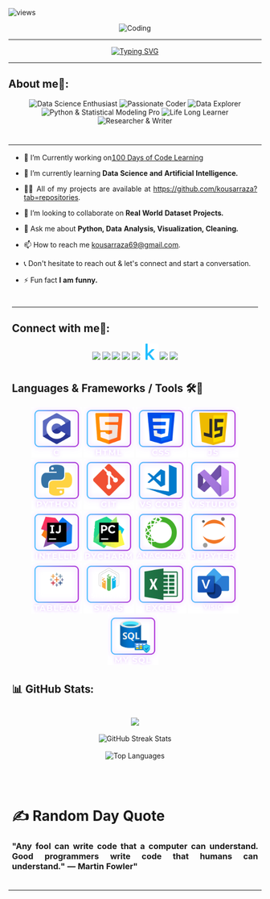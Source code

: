  <p  align="left"> <img    src="https://komarev.com/ghpvc/?username=kousarraza&label=Profile%20views&style=circle&color=blue" alt="views"/>
<!-- Counter End --></p>                                      
       
<!-- Animated Hacker image -->     
                                            
<p align="center"> <img    alt="Coding" width="300"   src="https://media.tenor.com/rePDfDWO3XoAAAAd/hacking.gif"></p>   
       
                 
     
--------------------------------                 
<div  align="center"><a  href="https://git.io/typing-svg"><img src="https://readme-typing-svg.demolab.com?font=Exo+2&weight=80&size=24&duration=8000&pause=1000&color=1AA1F7&center=true&vCenter=true&random=false&width=435&lines=Hey+%F0%9F%91%8B%2C+I'm+Kousar+Raza;I+am+Programmer;Always+Learning+new+things" alt="Typing SVG" /></a></div>                       
              

--------------------------------------
## About me🚀:

 <div>   
   <p align="center" width="50">
    <img src="https://img.shields.io/badge/Data%20Science%20Enthusiast-💻👨‍💻-blue" alt="Data Science Enthusiast">
    <img src="https://img.shields.io/badge/Passionate%20Coder-👩‍💻-purple" alt="Passionate Coder">
    <img src="https://img.shields.io/badge/Data%20Explporer-📈-orange" alt="Data Explorer">
    <img src="https://img.shields.io/badge/Python%20&%20Statistical%20Modeling%20Pro-🐍-green" alt="Python & Statistical Modeling Pro">
    <img src="https://img.shields.io/badge/Life%20Long%20Learner-🌱-yellow" alt="Life Long Learner">
    <img src="https://img.shields.io/badge/Researcher%20&%20Writer-📚-red" alt="Researcher & Writer">
  </p>
 </div>
  
# 
<table style="border: none;" >
<tr>
<td style="text-align: justify;" >
 
* 🔭 I’m Currently working on[100 Days of Code Learning](https://github.com/kousarraza/100-Days-of-Code_Zero_to_Hero, " 100 Days of Code Learning")

* 🌱 I’m currently learning **Data Science and  Artificial Intelligence.**

* 👨‍💻 All of my projects are available at https://github.com/kousarraza?tab=repositories.
* 👯 I’m looking to collaborate on **Real World Dataset Projects.**

* 💬 Ask me about  **Python, Data Analysis, Visualization, Cleaning.**

* 📫 How to reach me kousarraza69@gmail.com.

* 📞 Don't hesitate to reach out & let's connect and start a conversation.
 
* ⚡ Fun fact **I am funny.**

# 

-------------------


<h2 align="left">Connect with me🤝:</h2>

<p align="center">
<a href="https://www.linkedin.com/in/kousarraza110/" target="blank"><img src="https://img.icons8.com/fluent/48/000000/linkedin.png" /></a>
<a href="https://web.facebook.com/RaXa.Kousar110" target="blank"><img src="https://img.icons8.com/fluent/48/000000/facebook.png"/></a> 
<a href = "https://www.instagram.com/razakousar110/"><img src="https://img.icons8.com/fluent/48/000000/instagram-new.png"/></a>
<a href="https://www.youtube.com/channel/UCPz6tDmaaSONeO-jAmIlaNw" target="blank"><img src="https://img.icons8.com/fluent/48/000000/youtube.png"/></a>
<a href = "https://discord.com/channels/@me"><img src="https://img.icons8.com/fluent/48/000000/discord.png"/></a>
<a href="https://www.kaggle.com/kousarraza" target="blank"><img src="https://github.com/tuomastik/icons/blob/master/kaggle_logo/kaggle_logo_blue_32x32.png"/></a>
<a href = "https://medium.com/@kousarraza69"><img src="https://img.icons8.com/color/48/000000/medium.png"/></a>
<a href = "https://stackoverflow.com/users/10299653/kousar-raza"><img src="https://img.icons8.com/fluent/48/000000/stackoverflow.png"/></a>
</p>

#

<h2 align="left">Languages & Frameworks / Tools 🛠️🧰 </h2>

<div align="center">

<!--- language icons --->
<img height="100" src="https://github.com/DataOpsEnthusiast/DataOpsEnthusiast/blob/main/Assets/Icons/C.png" />
<img height="100" src="https://github.com/DataOpsEnthusiast/DataOpsEnthusiast/blob/main/Assets/Icons/HTML.png" />
<img height="100" src="https://github.com/DataOpsEnthusiast/DataOpsEnthusiast/blob/main/Assets/Icons/CSS.png" />
<img height="100" src="https://github.com/DataOpsEnthusiast/DataOpsEnthusiast/blob/main/Assets/Icons/JS.png" />
<img height="100" src="https://github.com/DataOpsEnthusiast/DataOpsEnthusiast/blob/main/Assets/Icons/PYTHON.png" />
<img height="100" src="https://github.com/DataOpsEnthusiast/DataOpsEnthusiast/blob/main/Assets/Icons/git.png" />
<img height="100" src="https://github.com/DataOpsEnthusiast/DataOpsEnthusiast/blob/main/Assets/Icons/vscode.png" />
<img height="100" src="https://github.com/DataOpsEnthusiast/DataOpsEnthusiast/blob/main/Assets/Icons/vstudio.png" />
<img height="100" src="https://github.com/DataOpsEnthusiast/DataOpsEnthusiast/blob/main/Assets/Icons/intellij.png" />
<img height="100" src="https://github.com/DataOpsEnthusiast/DataOpsEnthusiast/blob/main/Assets/Icons/pycharm.png" />
<img height="100" src="https://github.com/DataOpsEnthusiast/DataOpsEnthusiast/blob/main/Assets/Icons/anaconda.png" />
<img height="100" src="https://github.com/DataOpsEnthusiast/DataOpsEnthusiast/blob/main/Assets/Icons/JUPYTER.png" />
<img height="100" src="https://github.com/DataOpsEnthusiast/DataOpsEnthusiast/blob/main/Assets/Icons/TABLEAU.png" />
<img height="100" src="https://github.com/DataOpsEnthusiast/DataOpsEnthusiast/blob/main/Assets/Icons/STATS.png" />
<img height="100" src="https://github.com/DataOpsEnthusiast/DataOpsEnthusiast/blob/main/Assets/Icons/EXCEL.png" />
<img height="100" src="https://github.com/DataOpsEnthusiast/DataOpsEnthusiast/blob/main/Assets/Icons/visio.png" />
<img height="100" src="https://github.com/DataOpsEnthusiast/DataOpsEnthusiast/blob/main/Assets/Icons/SQL.png" />
&nbsp;
</div>   






## 📊 GitHub Stats:
  
<br/>

<div align="center">
<img align="center" src="https://github-readme-stats.vercel.app/api?username=kousarraza&theme=ads-juicy-fresh&hide_border=true&show_icons=true&count_private=true">
</div>



<br/>

<div align="center">
  <img  src="https://github-readme-streak-stats.herokuapp.com/?user=kousarraza&theme=ads-juicy-fresh&hide_border=true" alt="GitHub Streak Stats">

</div>
  
<br/>

<div align="center">
 <img src="https://github-readme-stats.vercel.app/api/top-langs/?username=kousarraza&theme=ads-juicy-fresh&hide_border=true&include_all_commits=true&count_private=true&layout=compact" alt="Top Languages"> 
</div>

<br/>


<br/>


<br/>

# ✍️ Random Day Quote

### **"Any fool can write code that a computer can understand. Good programmers write code that humans can understand." — Martin Fowler"**

<br/>
